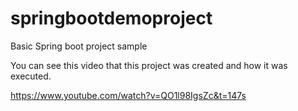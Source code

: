 # springbootdemoproject
Basic Spring boot project sample 

You can see this video that this project was created and how it was executed.

https://www.youtube.com/watch?v=QO1l98IgsZc&t=147s
